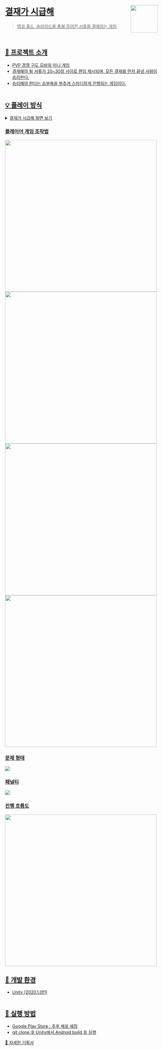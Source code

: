 <a href="https://github.com/TeamOddStampTeam/Payment_Is_Urgent">
    <img src="https://user-images.githubusercontent.com/69100145/217304745-21aad938-31b4-4615-b8e2-874773941657.png" align="right" height="90" />

# 결재가 시급해
> 탭과 홀드, 슬라이드를 통해 주어진 서류를 결재하는 게임

<br>

## 📢 프로젝트 소개
- PVP 경쟁 구도 모바일 미니 게임
- 결재해야 될 서류가 20~30장 사이로 랜덤 제시되며, 모든 결재를 먼저 끝낸 사람이 승리한다.
- 승리해야 한다는 승부욕을 부추겨 스피디하게 진행되는 게임이다.
<br><br>

## 💡 플레이 방식
<details>
<summary> 결재가 시급해 화면 보기 </summary>
</details>

### 플레이어 게임 조작법
<p>
<img src="https://user-images.githubusercontent.com/69100145/217306240-3cc7c967-36c0-498a-8a2a-1a9eeae011ca.png" height = "500"/>
<img src="https://user-images.githubusercontent.com/69100145/217306387-ba816f0f-c3b2-4ca7-a181-7d0128600a52.png" height = "500"/>
<img src="https://user-images.githubusercontent.com/69100145/217306505-52e83d4b-2269-49fa-867a-db39c272fc97.png" height = "500"/>
<img src="https://user-images.githubusercontent.com/69100145/217306601-049bea5a-27a7-4725-a75a-8b02a5baf4d4.png" height = "500" />
</p>

### 문제 형태
<img src="https://user-images.githubusercontent.com/69100145/217303146-a9909276-c596-476b-8882-4489df612ff8.png" weight = "200"/>

### 패널티
<img src="https://user-images.githubusercontent.com/69100145/217303040-6732f5b9-4323-4d31-be68-3aaf4f98b50a.png" weight = "200" />

### 진행 흐름도
<img src="https://user-images.githubusercontent.com/69100145/217302948-8a24901c-ec1c-4d98-9730-8dd5837ed09b.png" height = "500" />


## 🔨 개발 환경
- Unity (2020.1.0f1)
<br><br>

## 📌 실행 방법
- Google Play Store : 추후 배포 예정
- git clone 후 Unity에서 Android build 후 실행

[:link: 자세한 기획서](https://drive.google.com/file/d/1JA2BYngBUecnbx_zKqOarGxcOErJCrON/view?usp=sharing)
